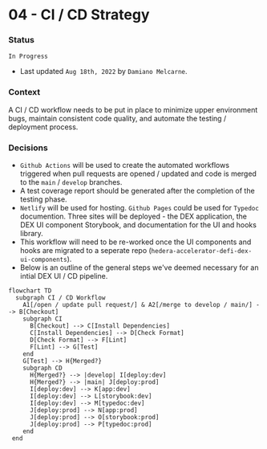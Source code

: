 # 04 - CI / CD Strategy

### Status
`In Progress`
- Last updated `Aug 18th, 2022` by `Damiano Melcarne`.

### Context
A CI / CD workflow needs to be put in place to minimize upper environment bugs, maintain consistent code quality, and automate the testing / deployment process.

### Decisions
- `Github Actions` will be used to create the automated workflows triggered when pull requests are opened / updated and code is merged to the `main` / `develop` branches.
- A test coverage report should be generated after the completion of the testing phase.
- `Netlify` will be used for hosting. `Github Pages` could be used for `Typedoc` documention. Three sites will be deployed - the DEX application, the DEX UI component Storybook, and documentation for the UI and hooks library. 
- This workflow will need to be re-worked once the UI components and hooks are migrated to a seperate repo (`hedera-accelerator-defi-dex-ui-components`).
- Below is an outline of the general steps we've deemed necessary for an intial DEX UI / CD pipeline. 

```mermaid
flowchart TD
  subgraph CI / CD Workflow
    A1[/open / update pull request/] & A2[/merge to develop / main/] --> B[Checkout]
    subgraph CI
      B[Checkout] --> C[Install Dependencies]
      C[Install Dependencies] --> D[Check Format]
      D[Check Format] --> F[Lint]
      F[Lint] --> G[Test]
    end
    G[Test] --> H{Merged?}
    subgraph CD
      H{Merged?} --> |develop| I[deploy:dev]
      H{Merged?} --> |main| J[deploy:prod]
      I[deploy:dev] --> K[app:dev]
      I[deploy:dev] --> L[storybook:dev]
      I[deploy:dev] --> M[typedoc:dev]
      J[deploy:prod] --> N[app:prod]
      J[deploy:prod] --> O[storybook:prod]
      J[deploy:prod] --> P[typedoc:prod]
    end
 end
```
